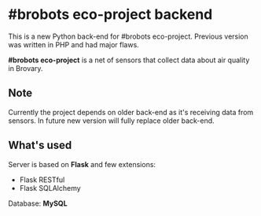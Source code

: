 # #brobots eco-project backend

This is a new Python back-end for #brobots eco-project. Previous version was written in PHP and had major flaws.

**#brobots eco-project** is a net of sensors that collect data about air quality in Brovary.

## Note

Currently the project depends on older back-end as it's receiving data from sensors. In future new version will fully replace older back-end.

## What's used

Server is based on **Flask** and few extensions:

- Flask RESTful
- Flask SQLAlchemy

Database: **MySQL**
